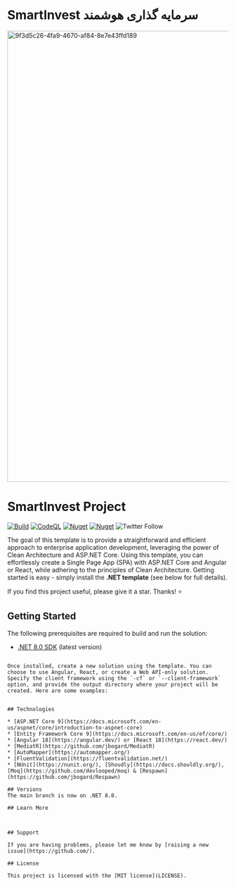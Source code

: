 # SmartInvest سرمایه گذاری هوشمند

<img width="1024" height="1024" alt="9f3d5c26-4fa9-4670-af84-8e7e43ffd189" src="https://github.com/user-attachments/assets/6301f5bb-941f-4d8b-a74e-d031e2242293" />

# SmartInvest Project

[![Build](https://github.com/jasontaylordev/CleanArchitecture/actions/workflows/build.yml/badge.svg)](https://github.com/jasontaylordev/CleanArchitecture/actions/workflows/build.yml)
[![CodeQL](https://github.com/jasontaylordev/CleanArchitecture/actions/workflows/codeql.yml/badge.svg)](https://github.com/jasontaylordev/CleanArchitecture/actions/workflows/codeql.yml)
[![Nuget](https://img.shields.io/nuget/v/Clean.Architecture.Solution.Template?label=NuGet)](https://www.nuget.org/packages/Clean.Architecture.Solution.Template)
[![Nuget](https://img.shields.io/nuget/dt/Clean.Architecture.Solution.Template?label=Downloads)](https://www.nuget.org/packages/Clean.Architecture.Solution.Template)
![Twitter Follow](https://img.shields.io/twitter/follow/jasontaylordev?label=Follow&style=social)

The goal of this template is to provide a straightforward and efficient approach to enterprise application development, leveraging the power of Clean Architecture and ASP.NET Core.
 Using this template, you can effortlessly create a Single Page App (SPA) with ASP.NET Core and Angular or React, while adhering to the principles of Clean Architecture. Getting started is easy - simply install the **.NET template** (see below for full details).

If you find this project useful, please give it a star. Thanks! ⭐

## Getting Started

The following prerequisites are required to build and run the solution:

- [.NET 8.0 SDK](https://dotnet.microsoft.com/download/dotnet/8.0) (latest version)
```

Once installed, create a new solution using the template. You can choose to use Angular, React, or create a Web API-only solution. Specify the client framework using the `-cf` or `--client-framework` option, and provide the output directory where your project will be created. Here are some examples:


## Technologies

* [ASP.NET Core 9](https://docs.microsoft.com/en-us/aspnet/core/introduction-to-aspnet-core)
* [Entity Framework Core 9](https://docs.microsoft.com/en-us/ef/core/)
* [Angular 18](https://angular.dev/) or [React 18](https://react.dev/)
* [MediatR](https://github.com/jbogard/MediatR)
* [AutoMapper](https://automapper.org/)
* [FluentValidation](https://fluentvalidation.net/)
* [NUnit](https://nunit.org/), [Shoudly](https://docs.shouldly.org/), [Moq](https://github.com/devlooped/moq) & [Respawn](https://github.com/jbogard/Respawn)

## Versions
The main branch is now on .NET 8.0. 

## Learn More



## Support

If you are having problems, please let me know by [raising a new issue](https://github.com/).

## License

This project is licensed with the [MIT license](LICENSE).


